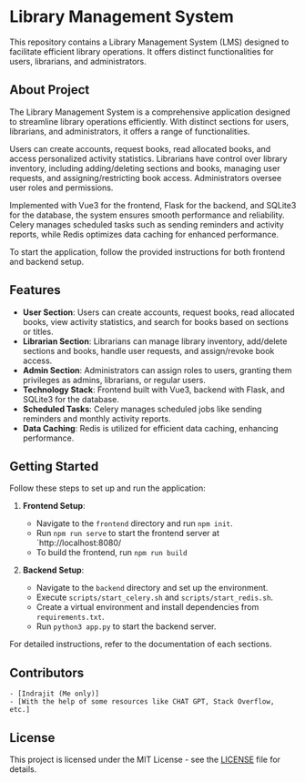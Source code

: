 # Library Management System

This repository contains a Library Management System (LMS) designed to facilitate efficient library operations. It offers distinct functionalities for users, librarians, and administrators.

## About Project

The Library Management System is a comprehensive application designed to streamline library operations efficiently. With distinct sections for users, librarians, and administrators, it offers a range of functionalities.

Users can create accounts, request books, read allocated books, and access personalized activity statistics. Librarians have control over library inventory, including adding/deleting sections and books, managing user requests, and assigning/restricting book access. Administrators oversee user roles and permissions.

Implemented with Vue3 for the frontend, Flask for the backend, and SQLite3 for the database, the system ensures smooth performance and reliability. Celery manages scheduled tasks such as sending reminders and activity reports, while Redis optimizes data caching for enhanced performance.

To start the application, follow the provided instructions for both frontend and backend setup.

## Features

- **User Section**: Users can create accounts, request books, read allocated books, view activity statistics, and search for books based on sections or titles.
- **Librarian Section**: Librarians can manage library inventory, add/delete sections and books, handle user requests, and assign/revoke book access.
- **Admin Section**: Administrators can assign roles to users, granting them privileges as admins, librarians, or regular users.
- **Technology Stack**: Frontend built with Vue3, backend with Flask, and SQLite3 for the database.
- **Scheduled Tasks**: Celery manages scheduled jobs like sending reminders and monthly activity reports.
- **Data Caching**: Redis is utilized for efficient data caching, enhancing performance.

## Getting Started

Follow these steps to set up and run the application:

1. **Frontend Setup**:

   - Navigate to the `frontend` directory and run `npm init`.
   - Run `npm run serve` to start the frontend server at `http://localhost:8080/
   - To build the frontend, run `npm run build`

2. **Backend Setup**:

    - Navigate to the `backend` directory and set up the environment.
    - Execute `scripts/start_celery.sh` and `scripts/start_redis.sh`.
    - Create a virtual environment and install dependencies from `requirements.txt`.
    - Run `python3 app.py` to start the backend server.

For detailed instructions, refer to the documentation of each sections.

## Contributors

    - [Indrajit (Me only)]
    - [With the help of some resources like CHAT GPT, Stack Overflow, etc.]

## License

This project is licensed under the MIT License - see the [LICENSE](LICENSE) file for details.
